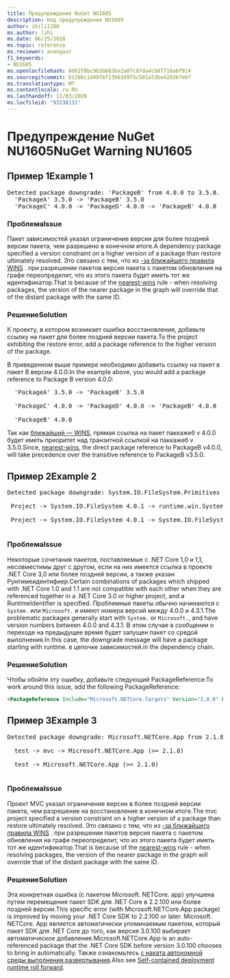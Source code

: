 ```yaml
---
title: Предупреждение NuGet NU1605
description: Код предупреждения NU1605
author: zhili1208
ms.author: lzhi
ms.date: 06/25/2018
ms.topic: reference
ms.reviewer: anangaur
f1_keywords:
- NU1605
ms.openlocfilehash: 8d62f8bc9b3b683be2a07c87da4cb87716abf914
ms.sourcegitcommit: b138bc1d49fbf13b63d975c581a53be4283b7ebf
ms.translationtype: MT
ms.contentlocale: ru-RU
ms.lasthandoff: 11/03/2020
ms.locfileid: "93238131"
---
```

# <a name="nuget-warning-nu1605"></a><span data-ttu-id="07176-103">Предупреждение NuGet NU1605</span><span class="sxs-lookup"><span data-stu-id="07176-103">NuGet Warning NU1605</span></span>

## <a name="example-1"></a><span data-ttu-id="07176-104">Пример 1</span><span class="sxs-lookup"><span data-stu-id="07176-104">Example 1</span></span>

<pre>Detected package downgrade: 'PackageB' from 4.0.0 to 3.5.0. Reference the package directly from the project to select a different version.<br/>  'PackageA' 3.5.0 -> 'PackageB' 3.5.0<br/>  'PackageC' 4.0.0 -> 'PackageD' 4.0.0 -> 'PackageB' 4.0.0</pre>

### <a name="issue"></a><span data-ttu-id="07176-105">Проблема</span><span class="sxs-lookup"><span data-stu-id="07176-105">Issue</span></span>
<span data-ttu-id="07176-106">Пакет зависимостей указал ограничение версии для более поздней версии пакета, чем разрешено в конечном итоге.</span><span class="sxs-lookup"><span data-stu-id="07176-106">A dependency package specified a version constraint on a higher version of a package than restore ultimately resolved.</span></span> <span data-ttu-id="07176-107">Это связано с тем, что из [-за ближайшего правила WINS](../../concepts/dependency-resolution.md#nearest-wins) . при разрешении пакетов версия пакета с пакетом обновления на графе переопределит, что из этого пакета будет иметь тот же идентификатор.</span><span class="sxs-lookup"><span data-stu-id="07176-107">That is because of the [nearest-wins](../../concepts/dependency-resolution.md#nearest-wins) rule - when resolving packages, the version of the nearer package in the graph will override that of the distant package with the same ID.</span></span>

### <a name="solution"></a><span data-ttu-id="07176-108">Решение</span><span class="sxs-lookup"><span data-stu-id="07176-108">Solution</span></span>
<span data-ttu-id="07176-109">К проекту, в котором возникает ошибка восстановления, добавьте ссылку на пакет для более поздней версии пакета.</span><span class="sxs-lookup"><span data-stu-id="07176-109">To the project exhibiting the restore error, add a package reference to the higher version of the package.</span></span>

<span data-ttu-id="07176-110">В приведенном выше примере необходимо добавить ссылку на пакет в пакет B версии 4.0.0:</span><span class="sxs-lookup"><span data-stu-id="07176-110">In the example above, you would add a package reference to Package B version 4.0.0:</span></span>

<pre>
  'PackageA' 3.5.0 -> 'PackageB' 3.5.0<br/>
  'PackageC' 4.0.0 -> 'PackageD' 4.0.0 -> 'PackageB' 4.0.0<br/>
  'PackageB' 4.0.0
</pre>

<span data-ttu-id="07176-111">Так как [ближайший — WINS](../../concepts/dependency-resolution.md#nearest-wins), прямая ссылка на пакет паккажеб v 4.0.0 будет иметь приоритет над транзитной ссылкой на паккажеб v 3.5.0.</span><span class="sxs-lookup"><span data-stu-id="07176-111">Since, [nearest-wins](../../concepts/dependency-resolution.md#nearest-wins), the direct package reference to PackageB v4.0.0, will take precedence over the transitive reference to PackageB v3.5.0.</span></span>

## <a name="example-2"></a><span data-ttu-id="07176-112">Пример 2</span><span class="sxs-lookup"><span data-stu-id="07176-112">Example 2</span></span>
<pre>
Detected package downgrade: System.IO.FileSystem.Primitives from 4.3.0 to 4.0.1. Reference the package directly from the project to select a different version.</br>
 Project -> System.IO.FileSystem 4.0.1 -> runtime.win.System.IO.FileSystem 4.3.0 -> System.IO.FileSystem.Primitives (>= 4.3.0)</br>
 Project -> System.IO.FileSystem 4.0.1 -> System.IO.FileSystem.Primitives (>= 4.0.1)</br>
</pre>

### <a name="issue"></a><span data-ttu-id="07176-113">Проблема</span><span class="sxs-lookup"><span data-stu-id="07176-113">Issue</span></span> 

<span data-ttu-id="07176-114">Некоторые сочетания пакетов, поставляемые с .NET Core 1,0 и 1,1, несовместимы друг с другом, если на них имеется ссылка в проекте .NET Core 3,0 или более поздней версии, а также указан Рунтимеидентифиер.</span><span class="sxs-lookup"><span data-stu-id="07176-114">Certain combinations of packages which shipped with .NET Core 1.0 and 1.1 are not compatible with each other when they are referenced together in a .NET Core 3.0 or higher project, and a RuntimeIdentifier is specified.</span></span>  <span data-ttu-id="07176-115">Проблемные пакеты обычно начинаются с `System.` или `Microsoft.` и имеют номера версий между 4.0.0 и 4.3.1.</span><span class="sxs-lookup"><span data-stu-id="07176-115">The problematic packages generally start with `System.` or `Microsoft.`, and have version numbers between 4.0.0 and 4.3.1.</span></span>  <span data-ttu-id="07176-116">В этом случае в сообщении о переходе на предыдущее время будет запущен пакет со средой выполнения.<RID></span><span class="sxs-lookup"><span data-stu-id="07176-116">In this case, the downgrade message will have a package starting with runtime.<RID></span></span> <span data-ttu-id="07176-117">в цепочке зависимостей.</span><span class="sxs-lookup"><span data-stu-id="07176-117">in the dependency chain.</span></span>

### <a name="solution"></a><span data-ttu-id="07176-118">Решение</span><span class="sxs-lookup"><span data-stu-id="07176-118">Solution</span></span>

<span data-ttu-id="07176-119">Чтобы обойти эту ошибку, добавьте следующий PackageReference:</span><span class="sxs-lookup"><span data-stu-id="07176-119">To work around this issue, add the following PackageReference:</span></span>

```xml
<PackageReference Include="Microsoft.NETCore.Targets" Version="3.0.0" PrivateAssets="all" />
```

## <a name="example-3"></a><span data-ttu-id="07176-120">Пример 3</span><span class="sxs-lookup"><span data-stu-id="07176-120">Example 3</span></span>

<pre>Detected package downgrade: Microsoft.NETCore.App from 2.1.8 to 2.1.0. Reference the package directly from the project to select a different version.<br/>
  test -> mvc -> Microsoft.NETCore.App (>= 2.1.8)<br/>
  test -> Microsoft.NETCore.App (>= 2.1.0)<br/>
</pre>

### <a name="issue"></a><span data-ttu-id="07176-121">Проблема</span><span class="sxs-lookup"><span data-stu-id="07176-121">Issue</span></span>

<span data-ttu-id="07176-122">Проект MVC указал ограничение версии в более поздней версии пакета, чем разрешение на восстановление в конечном итоге.</span><span class="sxs-lookup"><span data-stu-id="07176-122">The mvc project specified a version constraint on a higher version of a package than restore ultimately resolved.</span></span> <span data-ttu-id="07176-123">Это связано с тем, что из [-за ближайшего правила WINS](../../concepts/dependency-resolution.md#nearest-wins) . при разрешении пакетов версия пакета с пакетом обновления на графе переопределит, что из этого пакета будет иметь тот же идентификатор.</span><span class="sxs-lookup"><span data-stu-id="07176-123">That is because of the [nearest-wins](../../concepts/dependency-resolution.md#nearest-wins) rule - when resolving packages, the version of the nearer package in the graph will override that of the distant package with the same ID.</span></span>

### <a name="solution"></a><span data-ttu-id="07176-124">Решение</span><span class="sxs-lookup"><span data-stu-id="07176-124">Solution</span></span>

<span data-ttu-id="07176-125">Эта конкретная ошибка (с пакетом Microsoft. NETCore. app) улучшена путем перемещения пакет SDK для .NET Core в 2.2.100 или более поздней версии.</span><span class="sxs-lookup"><span data-stu-id="07176-125">This specific error (with Microsoft.NETCore.App package) is improved by moving your .NET Core SDK to 2.2.100 or later.</span></span> <span data-ttu-id="07176-126">Microsoft. NETCore. App является автоматически упоминаемым пакетом, который пакет SDK для .NET Core до того, как версия 3.0.100 выбирает автоматическое добавление.</span><span class="sxs-lookup"><span data-stu-id="07176-126">Microsoft.NETCore.App is an auto-referenced package that the .NET Core SDK before version 3.0.100 chooses to bring in automatically.</span></span> <span data-ttu-id="07176-127">Также ознакомьтесь [с наката автономной среды выполнения развертывания](/dotnet/core/deploying/runtime-patch-selection).</span><span class="sxs-lookup"><span data-stu-id="07176-127">Also see [Self-contained deployment runtime roll forward](/dotnet/core/deploying/runtime-patch-selection).</span></span>
